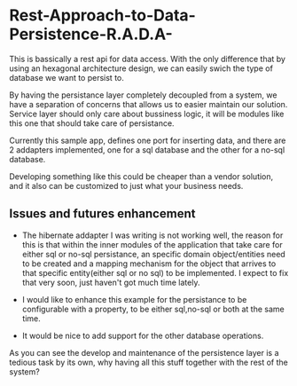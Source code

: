 Rest-Approach-to-Data-Persistence-R.A.D.A-
==========================================
This is bassically a rest api for data access. 
With the only difference that by using an hexagonal architecture design, we can easily swich the type of database
we want to persist to. 

By having the persistance layer completely decoupled from a system, we have a separation of concerns that allows us to 
easier maintain our solution. Service layer should only care about bussiness logic, it will be modules like this one that should take care of persistance. 

Currently this sample app, defines one port for inserting data, and there are 2 addapters implemented, one for a sql database and the other for a no-sql database. 

Developing something like this could be cheaper than a vendor solution, and it also can be customized to just what your business needs.


Issues and futures enhancement
-------------------------------

- The hibernate addapter I was writing is not working well, the reason for this is that within the inner modules of the application that take care for either sql or no-sql persistance, an specific domain object/entities need to be created and a mapping mechanism for the object that arrives to that specific entity(either sql or no sql) to be implemented. I expect to fix that very soon, just haven't got much time lately.

- I would like to enhance this example for the persistance to be configurable with a property, to be either sql,no-sql or both at the same 
time.  

- It would be nice to add support for the other database operations.


As you can see the develop and maintenance of the persistence layer is a tedious task by its own, why having all this stuff together with
the rest of the system?    


